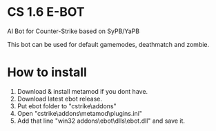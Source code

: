 # CS 1.6 E-BOT
AI Bot for Counter-Strike based on SyPB/YaPB

This bot can be used for default gamemodes, deathmatch and zombie.

# How to install
1. Download & install metamod if you dont have.
2. Download latest ebot release.
3. Put ebot folder to "cstrike\addons"
4. Open "cstrike\addons\metamod\plugins.ini"
5. Add that line "win32 addons\ebot\dlls\ebot.dll" and save it.
